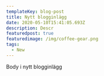 ```yaml
---
templateKey: blog-post
title: Nytt blogginlägg
date: 2020-05-10T15:41:05.693Z
description: Descr
featuredpost: true
featuredimage: /img/coffee-gear.png
tags:
  - New
---
```

Body i nytt blogginlägg
